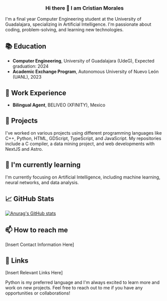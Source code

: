 
<div align="center">
    <h3>Hi there 👋 I am Cristian Morales</h3>
    <img src="https://i.giphy.com/U2RlmYS95I3IvrBDzo.webp" style="object-fit: none; clip-path: inset(50px 50px); float: right; position: absolute; z-index: -1;">
</div>

I'm a final year Computer Engineering student at the University of Guadalajara, specializing in Artificial Intelligence. I'm passionate about coding, problem-solving, and learning new technologies.

## 📚 Education
- **Computer Engineering**, University of Guadalajara (UdeG), Expected graduation: 2024
- **Academic Exchange Program**, Autonomous University of Nuevo León (UANL), 2023

## 💼 Work Experience
- **Bilingual Agent**, BELIVEO (XFINITY), Mexico

## 🔭 Projects
I've worked on various projects using different programming languages like C++, Python, HTML, GDScript, TypeScript, and JavaScript. My repositories include a C compiler, a data mining project, and web developments with NextJS and Astro.

## 🌱 I'm currently learning
I'm currently focusing on Artificial Intelligence, including machine learning, neural networks, and data analysis.

## 📈 GitHub Stats
[![Anurag's GitHub stats](https://github-readme-stats.vercel.app/api?username=Crissomar1)](https://github.com/anuraghazra/github-readme-stats)

## 📫 How to reach me
[Insert Contact Information Here]

## 🔗 Links
[Insert Relevant Links Here]

Python is my preferred language and I'm always excited to learn more and work on new projects. Feel free to reach out to me if you have any opportunities or collaborations!
<!--
**Crissomar1/Crissomar1** is a ✨ _special_ ✨ repository because its `README.md` (this file) appears on your GitHub profile.

Here are some ideas to get you started:

- 🔭 I’m currently working on ...
- 🌱 I’m currently learning ...
- 👯 I’m looking to collaborate on ...
- 🤔 I’m looking for help with ...
- 💬 Ask me about ...
- 📫 How to reach me: ...
- 😄 Pronouns: ...
- ⚡ Fun fact: ...


this is te greatest GitHub profile of all time it needs to be seen by everyone and include all the information about me and my projects
-->


